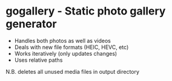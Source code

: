 # gogallery - Static photo gallery generator

- Handles both photos as well as videos
- Deals with new file formats (HEIC, HEVC, etc)
- Works iteratively (only updates changes)
- Uses relative paths

N.B. deletes all unused media files in output directory